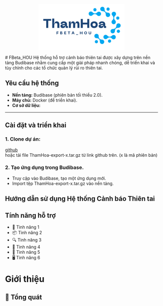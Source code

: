 <p align="center">
	<img loading="lazy" src="./assets/images/logo.png" alt="FBeta_HOU" height="150">
</p>
# FBeta_HOU 
Hệ thống hỗ trợ cảnh báo thiên tai được xây dựng trên nền tảng Budibase nhằm cung cấp một giải pháp nhanh chóng, dễ triển khai và tùy chỉnh cho các tổ chức quản lý rủi ro thiên tai.

## **Yêu cầu hệ thống**  
- **Nền tảng:** Budibase (phiên bản tối thiểu 2.0).  
- **Máy chủ:** Docker (để triển khai).  
- **Cơ sở dữ liệu:**  
---

## **Cài đặt và triển khai**  
### 1. Clone dự án: 
[github](https://github.com/honganhss/FBeta_HOU.git)  
hoặc tải file ThamHoa-export-x.tar.gz từ link github trên. (x là mã phiên bản)
### 2. Tạo ứng dụng trong Budibase.  
- Truy cập vào Budibase, tạo một ứng dụng mới.
- Import tệp ThamHoa-export-x.tar.gz vào nền tảng.



## **Hướng dẫn sử dụng Hệ thống Cảnh báo Thiên tai**
## **Tính năng hỗ trợ**

* 📖 Tinh năng 1
* 📦 Tinh năng 2
* 🔍 Tinh năng 3
* 🤖 Tinh năng 4
* 📱 Tinh năng 5
* 🖥️ Tinh năng 6

# Giới thiệu
## 📝 Tổng quát
